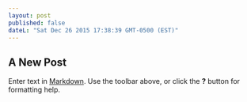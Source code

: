 ```yaml
---
layout: post
published: false
dateL: "Sat Dec 26 2015 17:38:39 GMT-0500 (EST)"
---
```


## A New Post

Enter text in [Markdown](http://daringfireball.net/projects/markdown/). Use the toolbar above, or click the **?** button for formatting help.
